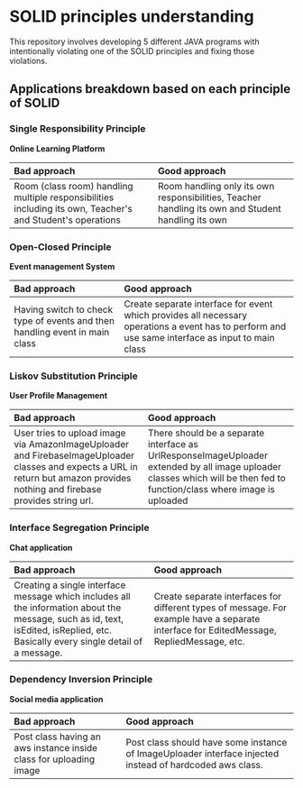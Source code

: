 # SOLID principles understanding
This repository involves developing 5 different JAVA programs with intentionally violating one
of the SOLID principles and fixing those violations.

## Applications breakdown based on each principle of SOLID

### Single Responsibility Principle
**Online Learning Platform** 

| Bad approach                                                                                               | Good approach                                                                                      |
|:-----------------------------------------------------------------------------------------------------------|:---------------------------------------------------------------------------------------------------|
| Room (class room) handling multiple responsibilities including its own, Teacher's and Student's operations | Room handling only its own responsibilities, Teacher handling its own and Student handling its own |

### Open-Closed Principle
**Event management System**

| Bad approach                                                                | Good approach                                                                                                                                    |
|:----------------------------------------------------------------------------|:-------------------------------------------------------------------------------------------------------------------------------------------------|
| Having switch to check type of events and then handling event in main class | Create separate interface for event which provides all necessary operations a event has to perform and use same interface as input to main class |

### Liskov Substitution Principle
**User Profile Management**

| Bad approach                                                                                                                                                                   | Good approach                                                                                                                                                            |
|:-------------------------------------------------------------------------------------------------------------------------------------------------------------------------------|:-------------------------------------------------------------------------------------------------------------------------------------------------------------------------|
| User tries to upload image via AmazonImageUploader and FirebaseImageUploader classes and expects a URL in return but amazon provides nothing and firebase provides string url. | There should be a separate interface as UrlResponseImageUploader extended by all image uploader classes which will be then fed to function/class where image is uploaded |

### Interface Segregation Principle
**Chat application**

| Bad approach                                                                                                                                                                      | Good approach                                                                                                                            |
|:----------------------------------------------------------------------------------------------------------------------------------------------------------------------------------|:-----------------------------------------------------------------------------------------------------------------------------------------|
| Creating a single interface message which includes all the information about the message, such as id, text, isEdited, isReplied, etc. Basically every single detail of a message. | Create separate interfaces for different types of message. For example have a separate interface for EditedMessage, RepliedMessage, etc. |

### Dependency Inversion Principle
**Social media application**

| Bad approach                                                       | Good approach                                                                                            |
|:-------------------------------------------------------------------|:---------------------------------------------------------------------------------------------------------|
| Post class having an aws instance inside class for uploading image | Post class should have some instance of ImageUploader interface injected instead of hardcoded aws class. |
